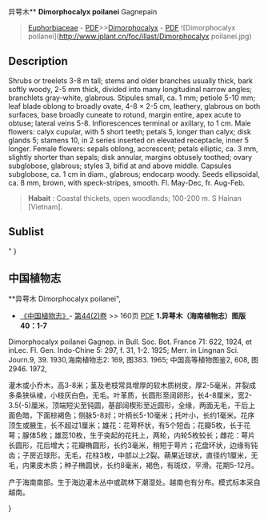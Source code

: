 异萼木** **Dimorphocalyx poilanei** Gagnepain

> [Euphorbiaceae](http://www.iplant.cn/info/Euphorbiaceae?t=foc) - [PDF](http://www.iplant.cn/foc/pdf/Euphorbiaceae.pdf)>>[Dimorphocalyx](http://www.iplant.cn/info/Dimorphocalyx?t=foc) - [PDF](http://www.iplant.cn/foc/pdf/Dimorphocalyx.pdf)
![Dimorphocalyx poilanei](http://www.iplant.cn/foc/illast/Dimorphocalyx poilanei.jpg)

## Description

Shrubs or treelets 3-8 m tall; stems and older branches usually thick, bark softly woody, 2-5 mm thick, divided into many longitudinal narrow angles; branchlets gray-white, glabrous. Stipules small, ca. 1 mm; petiole 5-10 mm; leaf blade oblong to broadly ovate, 4-8 × 2-5 cm, leathery, glabrous on both surfaces, base broadly cuneate to rotund, margin entire, apex acute to obtuse; lateral veins 5-8. Inflorescences terminal or axillary, to 1 cm. Male flowers: calyx cupular, with 5 short teeth; petals 5, longer than calyx; disk glands 5; stamens 10, in 2 series inserted on elevated receptacle, inner 5 longer. Female flowers: sepals oblong, accrescent; petals elliptic, ca. 3 mm, slightly shorter than sepals; disk annular, margins obtusely toothed; ovary subglobose, glabrous; styles 3, bifid at and above middle. Capsules subglobose, ca. 1 cm in diam., glabrous; endocarp woody. Seeds ellipsoidal, ca. 8 mm, brown, with speck-stripes, smooth. Fl. May-Dec, fr. Aug-Feb.

> **Habait** : 
> Coastal thickets, open woodlands; 100-200 m. S Hainan [Vietnam].

## Sublist
"
}
## 中国植物志


**异萼木 Dimorphocalyx poilanei",

* [《中国植物志》](http://www.iplant.cn/frps)- [第44(2)卷](http://www.iplant.cn/frps/vol/44(2)) >> 160页 [PDF](http://www.iplant.cn/frps/pdf/44(2)/160.PDF)
**1.异萼木（海南植物志）图版40：1-7**

Dimorphocalyx poilanei Gagnep. in Bull. Soc. Bot. France 71: 622, 1924, et inLec. Fl. Gen. Indo-Chine 5: 297, f. 31, 1-2. 1925; Merr. in Lingnan Sci. Journ.9, 39. 1930,海南植物志2: 169, 图383. 1965; 中国高等植物图鉴2, 608, 图2946. 1972,

灌木或小乔木，高3-8米；茎及老枝常具增厚的软木质树皮，厚2-5毫米，并裂成多条狭纵棱，小枝灰白色，无毛。叶革质，长圆形至阔卵形，长4-8厘米，宽2-3.5(-5)厘米，顶端短尖至钝圆，基部阔楔形至近圆形，全缘，两面无毛，干后上面色暗，下面棕褐色；侧脉5-8对；叶柄长5-10毫米；托叶小，长约1毫米。花序顶生或腋生，长不超过1厘米；雄花：花萼杯状，有5个短齿；花瓣5枚，长于花萼；腺体5枚；雄蕊10枚，生于突起的花托上，两轮，内轮5枚较长；雌花：萼片长圆形，花后增大；花瓣椭圆形，长约3毫米，稍短于萼片；花盘环状，边缘有钝齿；子房近球形，无毛，花柱3枚，中部以上2裂。蒴果近球状，直径约1厘米，无毛，内果皮木质；种子椭圆状，长约8毫米，褐色，有斑纹，平滑。花期5-12月。

产于海南南部。生于海边灌木丛中或疏林下潮湿处。越南也有分布。模式标本采自越南。


}